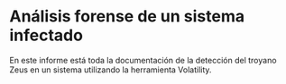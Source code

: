 # Análisis forense de un sistema infectado

En este informe está toda la documentación de la detección del troyano Zeus en un sistema utilizando la herramienta Volatility. 
